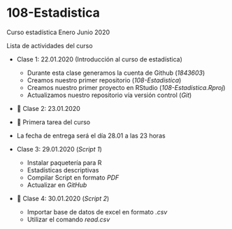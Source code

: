 # 108-Estadistica
Curso estadística Enero Junio 2020

Lista de actividades del curso

+ Clase 1: 22.01.2020 (Introducción al curso de estadística)
  + Durante esta clase generamos la cuenta de Github (*1843603*)
  + Creamos nuestro primer repositorio (*108-Estadistica*)
  + Creamos nuestro primer proyecto en RStudio (*108-Estadistica.Rproj*)
  + Actualizamos nuestro repositorio vía versión control (*Git*)
  
+ :paperclip: Clase 2: 23.01.2020
+ :paperclip: Primera tarea del curso

+ La fecha de entrega será el día 28.01 a las 23 horas


+ Clase 3: 29.01.2020 (*Script 1*)
  + Instalar paquetería para R
  + Estadísticas descriptivas
  + Compilar Script en formato *PDF*
  + Actualizar en *GitHub*
  
  

+ :paperclip: Clase 4: 30.01.2020 (*Script 2*)
  + Importar base de datos de excel en formato *.csv*
  + Utilizar el comando *read.csv*
  